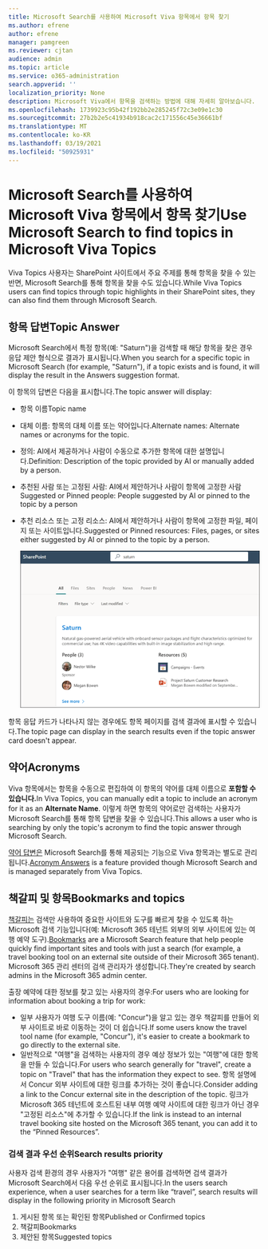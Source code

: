 ```yaml
---
title: Microsoft Search를 사용하여 Microsoft Viva 항목에서 항목 찾기
ms.author: efrene
author: efrene
manager: pamgreen
ms.reviewer: cjtan
audience: admin
ms.topic: article
ms.service: o365-administration
search.appverid: ''
localization_priority: None
description: Microsoft Viva에서 항목을 검색하는 방법에 대해 자세히 알아보습니다.
ms.openlocfilehash: 1739923c95b42f192bb2e285245f72c3e09e1c30
ms.sourcegitcommit: 27b2b2e5c41934b918cac2c171556c45e36661bf
ms.translationtype: MT
ms.contentlocale: ko-KR
ms.lasthandoff: 03/19/2021
ms.locfileid: "50925931"
---
```

# <a name="use-microsoft-search-to-find-topics-in-microsoft-viva-topics"></a><span data-ttu-id="31b92-103">Microsoft Search를 사용하여 Microsoft Viva 항목에서 항목 찾기</span><span class="sxs-lookup"><span data-stu-id="31b92-103">Use Microsoft Search to find topics in Microsoft Viva Topics</span></span>

<span data-ttu-id="31b92-104">Viva Topics 사용자는 SharePoint 사이트에서 주요 주제를 통해 항목을 찾을 수 있는 반면, Microsoft Search를 통해 항목을 찾을 수도 있습니다.</span><span class="sxs-lookup"><span data-stu-id="31b92-104">While Viva Topics users can find topics through topic highlights in their SharePoint sites, they can also find them through Microsoft Search.</span></span> 

## <a name="topic-answer"></a><span data-ttu-id="31b92-105">항목 답변</span><span class="sxs-lookup"><span data-stu-id="31b92-105">Topic Answer</span></span>

<span data-ttu-id="31b92-106">Microsoft Search에서 특정 항목(예: "Saturn")을 검색할 때 해당 항목을 찾은 경우 응답 제안 형식으로 결과가 표시됩니다.</span><span class="sxs-lookup"><span data-stu-id="31b92-106">When you search for a specific topic in Microsoft Search (for example, "Saturn"), if a topic exists and is found, it will display the result in the Answers suggestion format.</span></span>

<span data-ttu-id="31b92-107">이 항목의 답변은 다음을 표시합니다.</span><span class="sxs-lookup"><span data-stu-id="31b92-107">The topic answer will display:</span></span>
- <span data-ttu-id="31b92-108">항목 이름</span><span class="sxs-lookup"><span data-stu-id="31b92-108">Topic name</span></span>
- <span data-ttu-id="31b92-109">대체 이름: 항목의 대체 이름 또는 약어입니다.</span><span class="sxs-lookup"><span data-stu-id="31b92-109">Alternate names: Alternate names or acronyms for the topic.</span></span>
- <span data-ttu-id="31b92-110">정의: AI에서 제공하거나 사람이 수동으로 추가한 항목에 대한 설명입니다.</span><span class="sxs-lookup"><span data-stu-id="31b92-110">Definition: Description of the topic provided by AI or manually added by a person.</span></span>
- <span data-ttu-id="31b92-111">추천된 사람 또는 고정된 사람: AI에서 제안하거나 사람이 항목에 고정한 사람</span><span class="sxs-lookup"><span data-stu-id="31b92-111">Suggested or Pinned people: People suggested by AI or pinned to the topic by a person</span></span>
- <span data-ttu-id="31b92-112">추천 리소스 또는 고정 리소스: AI에서 제안하거나 사람이 항목에 고정한 파일, 페이지 또는 사이트입니다.</span><span class="sxs-lookup"><span data-stu-id="31b92-112">Suggested or Pinned resources: Files, pages, or sites either suggested by AI or pinned to the topic by a person.</span></span> 

   ![검색의 항목](../media/knowledge-management/search-topic-answer.png) 

<span data-ttu-id="31b92-114">항목 응답 카드가 나타나지 않는 경우에도 항목 페이지를 검색 결과에 표시할 수 있습니다.</span><span class="sxs-lookup"><span data-stu-id="31b92-114">The topic page can display in the search results even if the topic answer card doesn't appear.</span></span>


## <a name="acronyms"></a><span data-ttu-id="31b92-115">약어</span><span class="sxs-lookup"><span data-stu-id="31b92-115">Acronyms</span></span>

<span data-ttu-id="31b92-116">Viva 항목에서는 항목을 수동으로 편집하여 이 항목의 약어를 대체 이름으로 <b>포함할 수 있습니다.</b></span><span class="sxs-lookup"><span data-stu-id="31b92-116">In Viva Topics, you can manually edit a topic to include an acronym for it as an <b>Alternate Name</b>.</span></span> <span data-ttu-id="31b92-117">이렇게 하면 항목의 약어로만 검색하는 사용자가 Microsoft Search를 통해 항목 답변을 찾을 수 있습니다.</span><span class="sxs-lookup"><span data-stu-id="31b92-117">This allows a user who is searching by only the topic's acronym to find the topic answer through Microsoft Search.</span></span>

<span data-ttu-id="31b92-118">[약어 답변은](/microsoftsearch/manage-acronyms) Microsoft Search를 통해 제공되는 기능으로 Viva 항목과는 별도로 관리됩니다.</span><span class="sxs-lookup"><span data-stu-id="31b92-118">[Acronym Answers](/microsoftsearch/manage-acronyms) is a feature provided though Microsoft Search and is managed separately from Viva Topics.</span></span>

## <a name="bookmarks-and-topics"></a><span data-ttu-id="31b92-119">책갈피 및 항목</span><span class="sxs-lookup"><span data-stu-id="31b92-119">Bookmarks and topics</span></span>

<span data-ttu-id="31b92-120">[책갈피는](/microsoftsearch/manage-bookmarks) 검색만 사용하여 중요한 사이트와 도구를 빠르게 찾을 수 있도록 하는 Microsoft 검색 기능입니다(예: Microsoft 365 테넌트 외부의 외부 사이트에 있는 여행 예약 도구).</span><span class="sxs-lookup"><span data-stu-id="31b92-120">[Bookmarks](/microsoftsearch/manage-bookmarks) are a Microsoft Search feature that help people quickly find important sites and tools with just a search (for example, a travel booking tool on an external site outside of their Microsoft 365 tenant).</span></span> <span data-ttu-id="31b92-121">Microsoft 365 관리 센터의 검색 관리자가 생성합니다.</span><span class="sxs-lookup"><span data-stu-id="31b92-121">They're created by search admins in the Microsoft 365 admin center.</span></span> 

<span data-ttu-id="31b92-122">출장 예약에 대한 정보를 찾고 있는 사용자의 경우:</span><span class="sxs-lookup"><span data-stu-id="31b92-122">For users who are looking for information about booking a trip for work:</span></span>

- <span data-ttu-id="31b92-123">일부 사용자가 여행 도구 이름(예: "Concur")을 알고 있는 경우 책갈피를 만들어 외부 사이트로 바로 이동하는 것이 더 쉽습니다.</span><span class="sxs-lookup"><span data-stu-id="31b92-123">If some users know the travel tool name (for example, "Concur"), it's easier to create a bookmark to go directly to the external site.</span></span>
- <span data-ttu-id="31b92-124">일반적으로 "여행"을 검색하는 사용자의 경우 예상 정보가 있는 "여행"에 대한 항목을 만들 수 있습니다.</span><span class="sxs-lookup"><span data-stu-id="31b92-124">For users who search generally for "travel", create a topic on "Travel" that has the information they expect to see.</span></span> <span data-ttu-id="31b92-125">항목 설명에서 Concur 외부 사이트에 대한 링크를 추가하는 것이 좋습니다.</span><span class="sxs-lookup"><span data-stu-id="31b92-125">Consider adding a link to the Concur external site in the description of the topic.</span></span> <span data-ttu-id="31b92-126">링크가 Microsoft 365 테넌트에 호스트된 내부 여행 예약 사이트에 대한 링크가 아닌 경우 "고정된 리소스"에 추가할 수 있습니다.</span><span class="sxs-lookup"><span data-stu-id="31b92-126">If the link is instead to an internal travel booking site hosted on the Microsoft 365 tenant, you can add it to the “Pinned Resources”.</span></span>
 
### <a name="search-results-priority"></a><span data-ttu-id="31b92-127">검색 결과 우선 순위</span><span class="sxs-lookup"><span data-stu-id="31b92-127">Search results priority</span></span> 
 
<span data-ttu-id="31b92-128">사용자 검색 환경의 경우 사용자가 "여행" 같은 용어를 검색하면 검색 결과가 Microsoft Search에서 다음 우선 순위로 표시됩니다.</span><span class="sxs-lookup"><span data-stu-id="31b92-128">In the users search experience, when a user searches for a term like “travel”, search results will display in the following priority in Microsoft Search</span></span>
1. <span data-ttu-id="31b92-129">게시된 항목 또는 확인된 항목</span><span class="sxs-lookup"><span data-stu-id="31b92-129">Published or Confirmed topics</span></span> 
2. <span data-ttu-id="31b92-130">책갈피</span><span class="sxs-lookup"><span data-stu-id="31b92-130">Bookmarks</span></span>
3. <span data-ttu-id="31b92-131">제안된 항목</span><span class="sxs-lookup"><span data-stu-id="31b92-131">Suggested topics</span></span>
